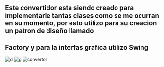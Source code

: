 ## Este convertidor esta siendo creado para implementarle tantas clases como se me ocurran en su momento, por esto utilizo para su creacion un patron de diseño llamado
## Factory y para la interfas grafica utilizo Swing
![d](https://user-images.githubusercontent.com/85569433/221158275-b62055f9-29d8-46bb-af36-fd9061d6c67a.PNG)
![g](https://user-images.githubusercontent.com/85569433/221158297-f4d87384-8cd2-4e96-aadc-02044aa230ac.PNG)
![convertor](https://user-images.githubusercontent.com/85569433/221158356-d469d4fb-fa21-41c3-8f8b-3372723304c2.PNG)
